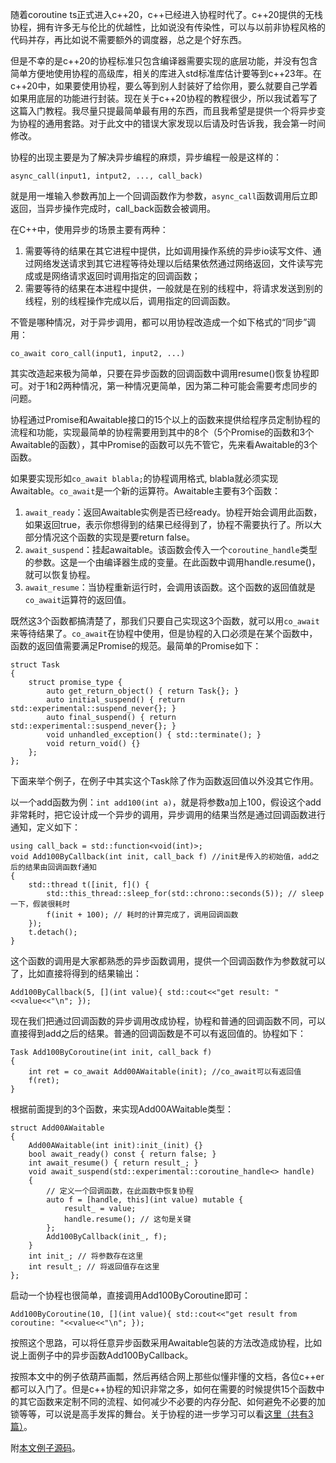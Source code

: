 随着coroutine ts正式进入c++20，c++已经进入协程时代了。c++20提供的无栈协程，拥有许多无与伦比的优越性，比如说没有传染性，可以与以前非协程风格的代码并存，再比如说不需要额外的调度器，总之是个好东西。

但是不幸的是c++20的协程标准只包含编译器需要实现的底层功能，并没有包含简单方便地使用协程的高级库，相关的库进入std标准库估计要等到c++23年。在c++20中，如果要使用协程，要么等到别人封装好了给你用，要么就要自己学着如果用底层的功能进行封装。现在关于c++20协程的教程很少，所以我试着写了这篇入门教程。我尽量只提最简单最有用的东西，而且我希望是提供一个将异步变为协程的通用套路。对于此文中的错误大家发现以后请及时告诉我，我会第一时间修改。

协程的出现主要是为了解决异步编程的麻烦，异步编程一般是这样的：

```
async_call(input1, intput2, ..., call_back)
```

就是用一堆输入参数再加上一个回调函数作为参数，`async_call`函数调用后立即返回，当异步操作完成时，call_back函数会被调用。

在C++中，使用异步的场景主要有两种：
1. 需要等待的结果在其它进程中提供，比如调用操作系统的异步io读写文件、通过网络发送请求到其它进程等待处理以后结果依然通过网络返回，文件读写完成或是网络请求返回时调用指定的回调函数；
2. 需要等待的结果在本进程中提供，一般就是在别的线程中，将请求发送到别的线程，别的线程操作完成以后，调用指定的回调函数。

不管是哪种情况，对于异步调用，都可以用协程改造成一个如下格式的“同步”调用：

```
co_await coro_call(input1, input2, ...)
```
其实改造起来极为简单，只要在异步函数的回调函数中调用resume()恢复协程即可。对于1和2两种情况，第一种情况更简单，因为第二种可能会需要考虑同步的问题。

协程通过Promise和Awaitable接口的15个以上的函数来提供给程序员定制协程的流程和功能，实现最简单的协程需要用到其中的8个（5个Promise的函数和3个Awaitable的函数），其中Promise的函数可以先不管它，先来看Awaitable的3个函数。

如果要实现形如`co_await blabla;`的协程调用格式, blabla就必须实现Awaitable。`co_await`是一个新的运算符。Awaitable主要有3个函数：
1. `await_ready`：返回Awaitable实例是否已经ready。协程开始会调用此函数，如果返回true，表示你想得到的结果已经得到了，协程不需要执行了。所以大部分情况这个函数的实现是要return false。
2. `await_suspend`：挂起awaitable。该函数会传入一个`coroutine_handle`类型的参数。这是一个由编译器生成的变量。在此函数中调用handle.resume()，就可以恢复协程。
3. `await_resume`：当协程重新运行时，会调用该函数。这个函数的返回值就是`co_await`运算符的返回值。

既然这3个函数都搞清楚了，那我们只要自己实现这3个函数，就可以用`co_await`来等待结果了。`co_await`在协程中使用，但是协程的入口必须是在某个函数中，函数的返回值需要满足Promise的规范。最简单的Promise如下：

```
struct Task
{
	struct promise_type {
		auto get_return_object() { return Task{}; }
		auto initial_suspend() { return std::experimental::suspend_never{}; }
		auto final_suspend() { return std::experimental::suspend_never{}; }
		void unhandled_exception() { std::terminate(); }
		void return_void() {}
	};
};
```

下面来举个例子，在例子中其实这个Task除了作为函数返回值以外没其它作用。

以一个add函数为例：`int add100(int a)`，就是将参数a加上100，假设这个add非常耗时，把它设计成一个异步的调用，异步调用的结果当然是通过回调函数进行通知，定义如下：

```
using call_back = std::function<void(int)>;
void Add100ByCallback(int init, call_back f) //init是传入的初始值，add之后的结果由回调函数f通知
{
	std::thread t([init, f]() {
		std::this_thread::sleep_for(std::chrono::seconds(5)); // sleep一下，假装很耗时
		f(init + 100); // 耗时的计算完成了，调用回调函数
	});
	t.detach();
}
```

这个函数的调用是大家都熟悉的异步函数调用，提供一个回调函数作为参数就可以了，比如直接将得到的结果输出：

```
Add100ByCallback(5, [](int value){ std::cout<<"get result: "<<value<<"\n"; });
```

现在我们把通过回调函数的异步调用改成协程，协程和普通的回调函数不同，可以直接得到add之后的结果。普通的回调函数是不可以有返回值的。协程如下：

```
Task Add100ByCoroutine(int init, call_back f)
{
	int ret = co_await Add00AWaitable(init); //co_await可以有返回值
	f(ret);
}
```

根据前面提到的3个函数，来实现Add00AWaitable类型：

```
struct Add00AWaitable
{
	Add00AWaitable(int init):init_(init) {}
	bool await_ready() const { return false; }
	int await_resume() { return result_; }
	void await_suspend(std::experimental::coroutine_handle<> handle)
	{
	    // 定义一个回调函数，在此函数中恢复协程
		auto f = [handle, this](int value) mutable {
			result_ = value;
			handle.resume(); // 这句是关键
		};
		Add100ByCallback(init_, f); 
	}
	int init_; // 将参数存在这里
	int result_; // 将返回值存在这里
};
```

启动一个协程也很简单，直接调用Add100ByCoroutine即可：

```
Add100ByCoroutine(10, [](int value){ std::cout<<"get result from coroutine: "<<value<<"\n"; });
```

按照这个思路，可以将任意异步函数采用Awaitable包装的方法改造成协程，比如说上面例子中的异步函数Add100ByCallback。

按照本文中的例子依葫芦画瓢，然后再结合网上那些似懂非懂的文档，各位c++er都可以入门了。但是c++协程的知识非常之多，如何在需要的时候提供15个函数中的其它函数来定制不同的流程、如何减少不必要的内存分配、如何避免不必要的加锁等等，可以说是高手发挥的舞台。关于协程的进一步学习可以看[这里（共有3篇）](https://lewissbaker.github.io/)。

附[本文例子源码](https://github.com/franktea/temp/blob/master/uncategorized/co_vs_callback.cpp)。